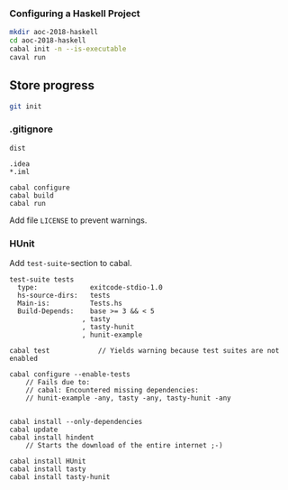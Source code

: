 ### Configuring a Haskell Project


```bash
mkdir aoc-2018-haskell
cd aoc-2018-haskell
cabal init -n --is-executable
caval run
```

## Store progress

```bash
git init
```

### .gitignore
```
dist

.idea
*.iml
```

```
cabal configure
cabal build
cabal run

```

Add file `LICENSE` to prevent warnings.



### HUnit

Add `test-suite`-section to cabal.

```
test-suite tests
  type:             exitcode-stdio-1.0
  hs-source-dirs:   tests
  Main-is:          Tests.hs
  Build-Depends:    base >= 3 && < 5
                  , tasty
                  , tasty-hunit
                  , hunit-example
```


```
cabal test            // Yields warning because test suites are not enabled

cabal configure --enable-tests
    // Fails due to:
    // cabal: Encountered missing dependencies:
    // hunit-example -any, tasty -any, tasty-hunit -any


cabal install --only-dependencies
cabal update
cabal install hindent
    // Starts the download of the entire internet ;-)

cabal install HUnit
cabal install tasty
cabal install tasty-hunit
    
    
```

